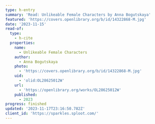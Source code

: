 ```yaml
---
type: h-entry
summary: 'Read: Unlikeable Female Characters by Anna Bogutskaya'
featured: 'https://covers.openlibrary.org/b/id/14322868-M.jpg'
date: '2023-11-15'
read-of:
  type:
    - h-cite
  properties:
    name:
      - Unlikeable Female Characters
    author:
      - Anna Bogutskaya
    photo:
      - 'https://covers.openlibrary.org/b/id/14322868-M.jpg'
    uid:
      - 'olid:OL28625012W'
    url:
      - 'https://openlibrary.org/works/OL28625012W'
    published:
      - 2023
progress: finished
updated: '2023-11-17T23:16:50.782Z'
client_id: 'https://sparkles.sploot.com/'
---
```


